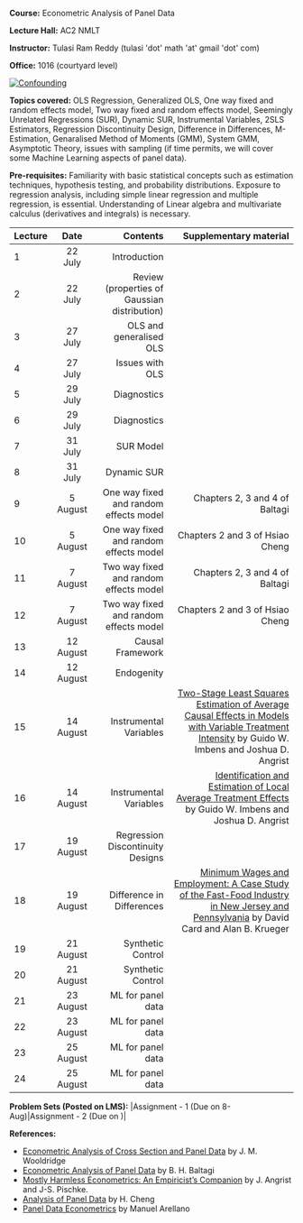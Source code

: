 **Course:** Econometric Analysis of Panel Data

**Lecture Hall:** AC2 NMLT

**Instructor:** Tulasi Ram Reddy (tulasi 'dot' math 'at' gmail 'dot' com)

**Office:** 1016 (courtyard level)

[![Confounding](https://imgs.xkcd.com/comics/confounding_variables.png)](https://xkcd.com/2560/ "You can find a perfect correlation if you just control for the residual.")


**Topics covered:**  OLS Regression, Generalized OLS, One way fixed and random effects model, Two way fixed and random effects model, Seemingly Unrelated Regressions (SUR), Dynamic SUR, Instrumental Variables, 2SLS Estimators, Regression Discontinuity Design, Difference in Differences, M-Estimation, Genaralised Method of Moments (GMM), System GMM, Asymptotic Theory, issues with sampling (if time permits, we will cover some Machine Learning aspects of panel data). 

<!---*Additional topics:* Models with varying intercepts,  dummy variables model,  random  coefficient  models (Swamy's and Hildreth-Houck),  switching  regression model and adaptive regression model. --->


**Pre-requisites:** Familiarity with basic statistical concepts such as estimation techniques, hypothesis testing, and probability distributions. 
Exposure to regression analysis, including simple linear regression and multiple regression, is essential.
Understanding of Linear algebra and multivariate calculus (derivatives and integrals)  is necessary. 

| Lecture   | Date   | Contents     | Supplementary material |
| :------------- | :----------: | -----------: | -----------: |
|  1 | 22 July | Introduction | |
|  2 | 22 July | Review (properties of Gaussian distribution) | |
|  3 | 27 July | OLS and generalised OLS | |
|  4 | 27 July | Issues with OLS | |
|  5 | 29 July | Diagnostics | |
|  6 | 29 July | Diagnostics | |
|  7 | 31 July | SUR Model | |
|  8 | 31 July | Dynamic SUR| |
|  9 | 5 August | One way fixed and random effects model | Chapters 2, 3 and 4 of Baltagi|
|  10 |5 August | One way fixed and random effects model | Chapters 2 and 3 of Hsiao Cheng|
|  11 |7 August | Two way fixed and random effects model| Chapters 2, 3 and 4 of Baltagi |
|  12 |7 August | Two way fixed and random effects model | Chapters 2 and 3 of Hsiao Cheng|
|  13 |12 August | Causal Framework  | |
|  14 |12 August | Endogenity  | |
|  15 |14 August |Instrumental Variables | [Two-Stage Least Squares Estimation of Average Causal Effects in Models with Variable Treatment Intensity](https://www.tandfonline.com/doi/abs/10.1080/01621459.1995.10476535) by Guido W. Imbens and Joshua D. Angrist |
|  16 |14 August | Instrumental Variables | [Identification and Estimation of Local Average Treatment Effects](https://www.jstor.org/stable/2951620) by Guido W. Imbens and Joshua D. Angrist |
|  17 |19 August |  Regression Discontinuity Designs | |
|  18 |19 August | Difference in Differences | [Minimum Wages and Employment: A Case Study of the Fast-Food Industry in New Jersey and Pennsylvania](https://www.jstor.org/stable/2118030) by David Card and Alan B. Krueger|
|  19 |21 August | Synthetic Control | |
|  20 |21 August | Synthetic Control | |
|  21 |23 August | ML for panel data | |
|  22 |23 August | ML for panel data | |
|  23 |25 August | ML for panel data | |
|  24 |25 August | ML for panel data | |









**Problem Sets (Posted on LMS):** |Assignment - 1 (Due on 8-Aug)|Assignment - 2 (Due on )|


**References:**
- [Econometric Analysis of Cross Section and Panel Data](https://mitpress.mit.edu/9780262232586/econometric-analysis-of-cross-section-and-panel-data/) by J. M. Wooldridge
- [Econometric Analysis of Panel Data](https://bcs.wiley.com/he-bcs/Books?action=index&bcsId=4338&itemId=1118672321) by B. H. Baltagi
- [Mostly Harmless Econometrics: An Empiricist’s Companion](https://press.princeton.edu/books/paperback/9780691120355/mostly-harmless-econometrics) by J. Angrist and J-S. Pischke. 
- [Analysis of Panel Data](https://www.cambridge.org/core/books/analysis-of-panel-data/C24D71CDE5844F602E3F43526E207C70) by H. Cheng
- [Panel Data Econometrics](https://academic.oup.com/book/34755?login=true) by Manuel Arellano
